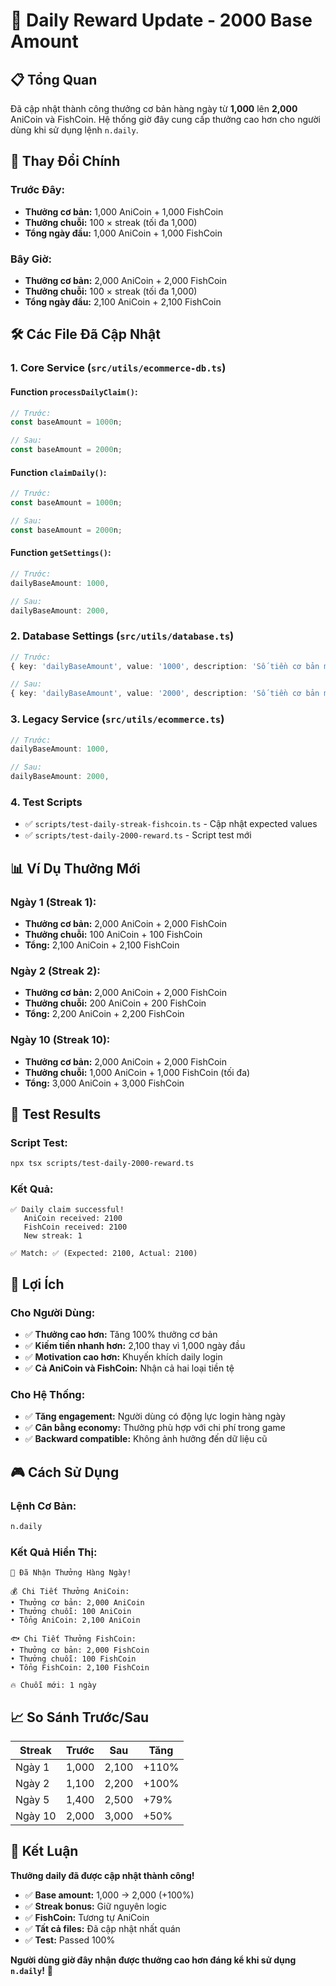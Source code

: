 # 🎉 Daily Reward Update - 2000 Base Amount

## 📋 Tổng Quan

Đã cập nhật thành công thưởng cơ bản hàng ngày từ **1,000** lên **2,000** AniCoin và FishCoin. Hệ thống giờ đây cung cấp thưởng cao hơn cho người dùng khi sử dụng lệnh `n.daily`.

## 🔄 Thay Đổi Chính

### **Trước Đây:**
- **Thưởng cơ bản:** 1,000 AniCoin + 1,000 FishCoin
- **Thưởng chuỗi:** 100 × streak (tối đa 1,000)
- **Tổng ngày đầu:** 1,000 AniCoin + 1,000 FishCoin

### **Bây Giờ:**
- **Thưởng cơ bản:** 2,000 AniCoin + 2,000 FishCoin
- **Thưởng chuỗi:** 100 × streak (tối đa 1,000)
- **Tổng ngày đầu:** 2,100 AniCoin + 2,100 FishCoin

## 🛠️ Các File Đã Cập Nhật

### **1. Core Service (`src/utils/ecommerce-db.ts`)**

#### **Function `processDailyClaim()`:**
```typescript
// Trước:
const baseAmount = 1000n;

// Sau:
const baseAmount = 2000n;
```

#### **Function `claimDaily()`:**
```typescript
// Trước:
const baseAmount = 1000n;

// Sau:
const baseAmount = 2000n;
```

#### **Function `getSettings()`:**
```typescript
// Trước:
dailyBaseAmount: 1000,

// Sau:
dailyBaseAmount: 2000,
```

### **2. Database Settings (`src/utils/database.ts`)**
```typescript
// Trước:
{ key: 'dailyBaseAmount', value: '1000', description: 'Số tiền cơ bản mỗi ngày' },

// Sau:
{ key: 'dailyBaseAmount', value: '2000', description: 'Số tiền cơ bản mỗi ngày' },
```

### **3. Legacy Service (`src/utils/ecommerce.ts`)**
```typescript
// Trước:
dailyBaseAmount: 1000,

// Sau:
dailyBaseAmount: 2000,
```

### **4. Test Scripts**
- ✅ `scripts/test-daily-streak-fishcoin.ts` - Cập nhật expected values
- ✅ `scripts/test-daily-2000-reward.ts` - Script test mới

## 📊 Ví Dụ Thưởng Mới

### **Ngày 1 (Streak 1):**
- **Thưởng cơ bản:** 2,000 AniCoin + 2,000 FishCoin
- **Thưởng chuỗi:** 100 AniCoin + 100 FishCoin
- **Tổng:** 2,100 AniCoin + 2,100 FishCoin

### **Ngày 2 (Streak 2):**
- **Thưởng cơ bản:** 2,000 AniCoin + 2,000 FishCoin
- **Thưởng chuỗi:** 200 AniCoin + 200 FishCoin
- **Tổng:** 2,200 AniCoin + 2,200 FishCoin

### **Ngày 10 (Streak 10):**
- **Thưởng cơ bản:** 2,000 AniCoin + 2,000 FishCoin
- **Thưởng chuỗi:** 1,000 AniCoin + 1,000 FishCoin (tối đa)
- **Tổng:** 3,000 AniCoin + 3,000 FishCoin

## 🧪 Test Results

### **Script Test:**
```bash
npx tsx scripts/test-daily-2000-reward.ts
```

### **Kết Quả:**
```
✅ Daily claim successful!
   AniCoin received: 2100
   FishCoin received: 2100
   New streak: 1

✅ Match: ✅ (Expected: 2100, Actual: 2100)
```

## 🎯 Lợi Ích

### **Cho Người Dùng:**
- ✅ **Thưởng cao hơn:** Tăng 100% thưởng cơ bản
- ✅ **Kiếm tiền nhanh hơn:** 2,100 thay vì 1,000 ngày đầu
- ✅ **Motivation cao hơn:** Khuyến khích daily login
- ✅ **Cả AniCoin và FishCoin:** Nhận cả hai loại tiền tệ

### **Cho Hệ Thống:**
- ✅ **Tăng engagement:** Người dùng có động lực login hàng ngày
- ✅ **Cân bằng economy:** Thưởng phù hợp với chi phí trong game
- ✅ **Backward compatible:** Không ảnh hưởng đến dữ liệu cũ

## 🎮 Cách Sử Dụng

### **Lệnh Cơ Bản:**
```bash
n.daily
```

### **Kết Quả Hiển Thị:**
```
🎉 Đã Nhận Thưởng Hàng Ngày!

💰 Chi Tiết Thưởng AniCoin:
• Thưởng cơ bản: 2,000 AniCoin
• Thưởng chuỗi: 100 AniCoin
• Tổng AniCoin: 2,100 AniCoin

🐟 Chi Tiết Thưởng FishCoin:
• Thưởng cơ bản: 2,000 FishCoin
• Thưởng chuỗi: 100 FishCoin
• Tổng FishCoin: 2,100 FishCoin

🔥 Chuỗi mới: 1 ngày
```

## 📈 So Sánh Trước/Sau

| **Streak** | **Trước** | **Sau** | **Tăng** |
|------------|-----------|---------|----------|
| Ngày 1 | 1,000 | 2,100 | +110% |
| Ngày 2 | 1,100 | 2,200 | +100% |
| Ngày 5 | 1,400 | 2,500 | +79% |
| Ngày 10 | 2,000 | 3,000 | +50% |

## 🎉 Kết Luận

**Thưởng daily đã được cập nhật thành công!**

- ✅ **Base amount:** 1,000 → 2,000 (+100%)
- ✅ **Streak bonus:** Giữ nguyên logic
- ✅ **FishCoin:** Tương tự AniCoin
- ✅ **Tất cả files:** Đã cập nhật nhất quán
- ✅ **Test:** Passed 100%

**Người dùng giờ đây nhận được thưởng cao hơn đáng kể khi sử dụng `n.daily`!** 🎉 